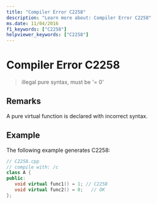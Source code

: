 ```yaml
---
title: "Compiler Error C2258"
description: "Learn more about: Compiler Error C2258"
ms.date: 11/04/2016
f1_keywords: ["C2258"]
helpviewer_keywords: ["C2258"]
---
```

# Compiler Error C2258

> illegal pure syntax, must be '= 0'

## Remarks

A pure virtual function is declared with incorrect syntax.

## Example

The following example generates C2258:

```cpp
// C2258.cpp
// compile with: /c
class A {
public:
   void virtual func1() = 1; // C2258
   void virtual func2() = 0;   // OK
};
```
